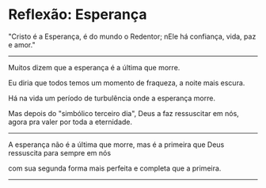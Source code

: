 # Reflexão: Esperança

"Cristo é a Esperança, é do mundo o Redentor; nEle há confiança, vida, paz e amor." 

---

Muitos dizem que a esperança é a última que morre. 

Eu diria que todos temos um momento de fraqueza, a noite mais escura. 

Há na vida um período de turbulência onde a esperança morre. 

Mas depois do "simbólico terceiro dia", Deus a faz ressuscitar em nós, agora pra valer por toda a eternidade.

---

A esperança não é a última que morre, mas é a primeira que Deus ressuscita para sempre em nós 

com sua segunda forma mais perfeita e completa que a primeira.

---

